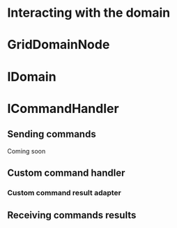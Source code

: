 
# Interacting with the domain 

# GridDomainNode 
# IDomain
# ICommandHandler 

## Sending commands
Coming soon

## Custom command handler 
### Custom command result adapter

## Receiving commands results 
